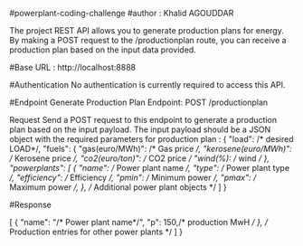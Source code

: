 #powerplant-coding-challenge
#author : Khalid AGOUDDAR


The project REST API allows you to generate production plans for energy. By making a POST request to the /productionplan route, you can receive a production plan based on the input data provided. 

#Base URL : http://localhost:8888

#Authentication
No authentication is currently required to access this API.


#Endpoint
Generate Production Plan
Endpoint: POST /productionplan

Request
Send a POST request to this endpoint to generate a production plan based on the input payload. The input payload should be a JSON object with the required parameters for production plan :
{
  "load": /* desired LOAD*/,
  "fuels": {
    "gas(euro/MWh)": /* Gas price */,
    "kerosene(euro/MWh)": /* Kerosene price */,
    "co2(euro/ton)": /* CO2 price */
    "wind(%): /* wind */
  },
  "powerplants": [
    {
      "name": /* Power plant name */,
      "type": /* Power plant type */,
      "efficiency": /* Efficiency */,
      "pmin": /* Minimum power */,
      "pmax": /* Maximum power */,
    },
    /* Additional power plant objects */
  ]
}

#Response 

[
    {
      "name": "/* Power plant name*/",
      "p": 150,/* production MwH */
    },
    /* Production entries for other power plants */
  ]
}
